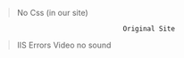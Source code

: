 > No Css (in our site)

                                    Original Site
                                    
> IIS Errors
> Video no sound
